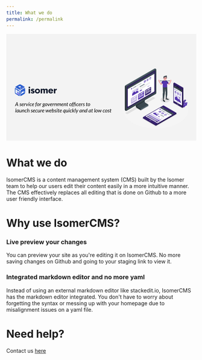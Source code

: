```yaml
---
title: What we do
permalink: /permalink
---
```

![](/images/WhatWeDo.png)

# What we do
IsomerCMS is a content management system (CMS) built by the Isomer team to help our users edit their content easily in a more intuitive manner.  The CMS effectively replaces all editing that is done on Github to a more user friendly interface.
# Why use IsomerCMS?
### Live preview your changes
You can preview your site as you're editing it on IsomerCMS. No more saving changes on Github and going to your staging link to view it.

### Integrated markdown editor and no more yaml
Instead of using an external markdown editor like stackedit.io, IsomerCMS has the markdown editor integrated. You don't have to worry about forgetting the syntax or messing up with your homepage due to misalignment issues on a yaml file.

# Need help?
Contact us [here](google.com)
